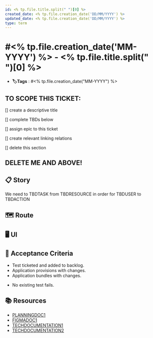 ```yaml
---
id: <% tp.file.title.split(" ")[0] %>
created_date: <% tp.file.creation_date('DD/MM/YYYY') %>
updated_date: <% tp.file.creation_date('DD/MM/YYYY') %>
type: term
---
```


# #<% tp.file.creation_date('MM-YYYY') %> - <% tp.file.title.split(" ")[0] %>

- **🏷️Tags** :  #<% tp.file.creation_date("MM-YYYY") %>  

## TO SCOPE THIS TICKET:

[] create a descriptive title

[] complete TBDs below

[] assign epic to this ticket

[] create relevant linking relations

[] delete this section

## DELETE ME AND ABOVE!

## 📋 Story

We need to TBDTASK from TBDRESOURCE in order for TBDUSER to TBDACTION

## 🗺 Route

## 🖥 UI

## 🔨 Acceptance Criteria

- Test ticketed and added to backlog.
- Application provisions with changes.
- Application bundles with changes.
* No existing test fails.
 

## 📚 Resources

- [PLANNINGDOC1](WWWDOTEXAMPLEDOTCOM)
- [FIGMADOC1](WWWDOTEXAMPLEDOTCOM)
- [TECHDOCUMENTATION1](WWWDOTEXAMPLEDOTCOM)
- [TECHDOCUMENTATION2](WWWDOTEXAMPLEDOTCOM)
